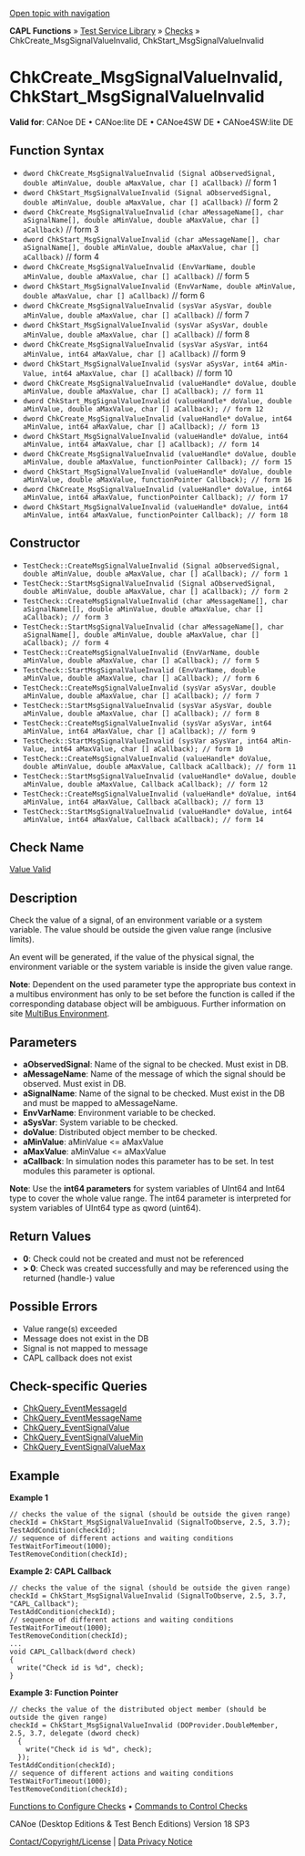 [Open topic with navigation](../../../../../CANoeDEFamily.htm#Topics/CAPLFunctions/Test/Functions/CAPLfunctionChkCreateMsgSignalValueInvalid.md)

**CAPL Functions** » [Test Service Library](../CAPLfunctionsTSLOverview.md) » [Checks](../CAPLfunctionsTSLCheckOverview.md) » ChkCreate_MsgSignalValueInvalid, ChkStart_MsgSignalValueInvalid

# ChkCreate_MsgSignalValueInvalid, ChkStart_MsgSignalValueInvalid

**Valid for**: CANoe DE • CANoe:lite DE • CANoe4SW DE • CANoe4SW:lite DE

## Function Syntax

- `dword ChkCreate_MsgSignalValueInvalid (Signal aObservedSignal, double aMinValue, double aMaxValue, char [] aCallback)` // form 1
- `dword ChkStart_MsgSignalValueInvalid (Signal aObservedSignal, double aMinValue, double aMaxValue, char [] aCallback)` // form 2
- `dword ChkCreate_MsgSignalValueInvalid (char aMessageName[], char aSignalName[], double aMinValue, double aMaxValue, char [] aCallback)` // form 3
- `dword ChkStart_MsgSignalValueInvalid (char aMessageName[], char aSignalName[], double aMinValue, double aMaxValue, char [] aCallback)` // form 4
- `dword ChkCreate_MsgSignalValueInvalid (EnvVarName, double aMinValue, double aMaxValue, char [] aCallback)` // form 5
- `dword ChkStart_MsgSignalValueInvalid (EnvVarName, double aMinValue, double aMaxValue, char [] aCallback)` // form 6
- `dword ChkCreate_MsgSignalValueInvalid (sysVar aSysVar, double aMinValue, double aMaxValue, char [] aCallback)` // form 7
- `dword ChkStart_MsgSignalValueInvalid (sysVar aSysVar, double aMinValue, double aMaxValue, char [] aCallback)` // form 8
- `dword ChkCreate_MsgSignalValueInvalid (sysVar aSysVar, int64 aMinValue, int64 aMaxValue, char [] aCallback)` // form 9
- `dword ChkStart_MsgSignalValueInvalid (sysVar aSysVar, int64 aMin-Value, int64 aMaxValue, char [] aCallback)` // form 10
- `dword ChkCreate_MsgSignalValueInvalid (valueHandle* doValue, double aMinValue, double aMaxValue, char [] aCallback); // form 11`
- `dword ChkStart_MsgSignalValueInvalid (valueHandle* doValue, double aMinValue, double aMaxValue, char [] aCallback); // form 12`
- `dword ChkCreate_MsgSignalValueInvalid (valueHandle* doValue, int64 aMinValue, int64 aMaxValue, char [] aCallback); // form 13`
- `dword ChkStart_MsgSignalValueInvalid (valueHandle* doValue, int64 aMinValue, int64 aMaxValue, char [] aCallback); // form 14`
- `dword ChkCreate_MsgSignalValueInvalid (valueHandle* doValue, double aMinValue, double aMaxValue, functionPointer Callback); // form 15`
- `dword ChkStart_MsgSignalValueInvalid (valueHandle* doValue, double aMinValue, double aMaxValue, functionPointer Callback); // form 16`
- `dword ChkCreate_MsgSignalValueInvalid (valueHandle* doValue, int64 aMinValue, int64 aMaxValue, functionPointer Callback); // form 17`
- `dword ChkStart_MsgSignalValueInvalid (valueHandle* doValue, int64 aMinValue, int64 aMaxValue, functionPointer Callback); // form 18`

## Constructor

- `TestCheck::CreateMsgSignalValueInvalid (Signal aObservedSignal, double aMinValue, double aMaxValue, char [] aCallback); // form 1`
- `TestCheck::StartMsgSignalValueInvalid (Signal aObservedSignal, double aMinValue, double aMaxValue, char [] aCallback); // form 2`
- `TestCheck::CreateMsgSignalValueInvalid (char aMessageName[], char aSignalNamel[], double aMinValue, double aMaxValue, char [] aCallback); // form 3`
- `TestCheck::StartMsgSignalValueInvalid (char aMessageName[], char aSignalName[], double aMinValue, double aMaxValue, char [] aCallback); // form 4`
- `TestCheck::CreateMsgSignalValueInvalid (EnvVarName, double aMinValue, double aMaxValue, char [] aCallback); // form 5`
- `TestCheck::StartMsgSignalValueInvalid (EnvVarName, double aMinValue, double aMaxValue, char [] aCallback); // form 6`
- `TestCheck::CreateMsgSignalValueInvalid (sysVar aSysVar, double aMinValue, double aMaxValue, char [] aCallback); // form 7`
- `TestCheck::StartMsgSignalValueInvalid (sysVar aSysVar, double aMinValue, double aMaxValue, char [] aCallback); // form 8`
- `TestCheck::CreateMsgSignalValueInvalid (sysVar aSysVar, int64 aMinValue, int64 aMaxValue, char [] aCallback); // form 9`
- `TestCheck::StartMsgSignalValueInvalid (sysVar aSysVar, int64 aMin-Value, int64 aMaxValue, char [] aCallback); // form 10`
- `TestCheck::CreateMsgSignalValueInvalid (valueHandle* doValue, double aMinValue, double aMaxValue, Callback aCallback); // form 11`
- `TestCheck::StartMsgSignalValueInvalid (valueHandle* doValue, double aMinValue, double aMaxValue, Callback aCallback); // form 12`
- `TestCheck::CreateMsgSignalValueInvalid (valueHandle* doValue, int64 aMinValue, int64 aMaxValue, Callback aCallback); // form 13`
- `TestCheck::StartMsgSignalValueInvalid (valueHandle* doValue, int64 aMinValue, int64 aMaxValue, Callback aCallback); // form 14`

## Check Name

[Value Valid](../../../TestCommands/CheckDescriptions/CDValueValid.md)

## Description

Check the value of a signal, of an environment variable or a system variable. The value should be outside the given value range (inclusive limits).

An event will be generated, if the value of the physical signal, the environment variable or the system variable is inside the given value range.

**Note**: Dependent on the used parameter type the appropriate bus context in a multibus environment has only to be set before the function is called if the corresponding database object will be ambiguous. Further information on site [MultiBus Environment](../../../Shared/CAPL/General/TestMultiBusEnvironment.md).

## Parameters

- **aObservedSignal**: Name of the signal to be checked. Must exist in DB.
- **aMessageName**: Name of the message of which the signal should be observed. Must exist in DB.
- **aSignalName**: Name of the signal to be checked. Must exist in the DB and must be mapped to aMessageName.
- **EnvVarName**: Environment variable to be checked.
- **aSysVar**: System variable to be checked.
- **doValue**: Distributed object member to be checked.
- **aMinValue**: aMinValue \<= aMaxValue
- **aMaxValue**: aMinValue \<= aMaxValue
- **aCallback**: In simulation nodes this parameter has to be set. In test modules this parameter is optional.

**Note**: Use the **int64 parameters** for system variables of UInt64 and Int64 type to cover the whole value range. The int64 parameter is interpreted for system variables of UInt64 type as qword (uint64).

## Return Values

- **0**: Check could not be created and must not be referenced
- **\> 0**: Check was created successfully and may be referenced using the returned (handle-) value

## Possible Errors

- Value range(s) exceeded
- Message does not exist in the DB
- Signal is not mapped to message
- CAPL callback does not exist

## Check-specific Queries

- [ChkQuery_EventMessageId](CAPLfunctionChkQueryEventMessageId.md)
- [ChkQuery_EventMessageName](CAPLfunctionChkQueryEventMessageName.md)
- [ChkQuery_EventSignalValue](CAPLfunctionChkQueryEventSignalValue.md)
- [ChkQuery_EventSignalValueMin](CAPLfunctionChkQueryEventSignalValueMinMax.md)
- [ChkQuery_EventSignalValueMax](CAPLfunctionChkQueryEventSignalValueMinMax.md)

## Example

**Example 1**

```plaintext
// checks the value of the signal (should be outside the given range)
checkId = ChkStart_MsgSignalValueInvalid (SignalToObserve, 2.5, 3.7);
TestAddCondition(checkId);
// sequence of different actions and waiting conditions
TestWaitForTimeout(1000);
TestRemoveCondition(checkId);
```

**Example 2: CAPL Callback**

```plaintext
// checks the value of the signal (should be outside the given range)
checkId = ChkStart_MsgSignalValueInvalid (SignalToObserve, 2.5, 3.7, "CAPL_Callback");
TestAddCondition(checkId);
// sequence of different actions and waiting conditions
TestWaitForTimeout(1000);
TestRemoveCondition(checkId);
...
void CAPL_Callback(dword check)
{
  write("Check id is %d", check);
}
```

**Example 3: Function Pointer**

```plaintext
// checks the value of the distributed object member (should be outside the given range)
checkId = ChkStart_MsgSignalValueInvalid (DOProvider.DoubleMember, 2.5, 3.7, delegate (dword check)
  {
    write("Check id is %d", check);
  });
TestAddCondition(checkId);
// sequence of different actions and waiting conditions
TestWaitForTimeout(1000);
TestRemoveCondition(checkId);
```

[Functions to Configure Checks](../CAPLfunctionsTSLConfigurationFunctions.md) • [Commands to Control Checks](../CAPLfunctionsTSLCheckControlCommands.md)

CANoe (Desktop Editions & Test Bench Editions) Version 18 SP3

[Contact/Copyright/License](../../../Shared/ContactCopyrightLicense.md) | [Data Privacy Notice](https://www.vector.com/int/en/company/get-info/privacy-policy/)
